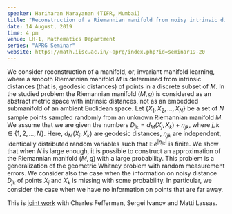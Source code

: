 ```yaml
---
speaker: Hariharan Narayanan (TIFR, Mumbai)
title: "Reconstruction of a Riemannian manifold from noisy intrinsic distances"
date: 14 August, 2019
time: 4 pm
venue: LH-1, Mathematics Department
series: "APRG Seminar"
website: https://math.iisc.ac.in/~aprg/index.php?id=seminar19-20
---
```


We consider reconstruction of a manifold, or, invariant manifold learning, where
a smooth Riemannian manifold $M$ is determined from intrinsic distances (that is,
geodesic distances) of points in a discrete subset of $M$. In the studied problem
the Riemannian manifold $(M,g)$ is considered as an abstract metric space with
intrinsic distances, not as an embedded submanifold of an ambient Euclidean space.
Let $\{X_1,X_2,\dots,X_N\}$ be a set of $N$ sample points sampled randomly from an
unknown Riemannian manifold $M$. We assume that we are given the numbers
$D_{jk}=d_M(X_j,X_k)+\eta_{jk}$, where $j,k\in \{1,2,\dots,N\}$. Here, $d_M(X_j,X_k)$
are geodesic distances, $\eta_{jk}$ are independent, identically distributed random
variables such that $\mathbb E e^{|\eta_{jk}|}$ is finite. We show that when $N$ is
large enough, it is possible to construct an approximation of the Riemannian manifold
$(M,g)$ with a large probability. This problem is a generalization of the geometric
Whitney problem with random measurement errors. We consider also the case when the
information on noisy distance $D_{jk}$ of points $X_j$ and $X_k$ is missing with
some probability. In particular, we consider the case when we have no information
on points that are far away.

This is [joint work](https://arxiv.org/abs/1905.07182) with Charles Fefferman,
Sergei Ivanov and Matti Lassas. 
